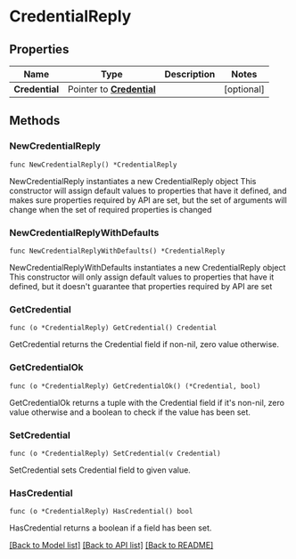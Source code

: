 # CredentialReply

## Properties

Name | Type | Description | Notes
------------ | ------------- | ------------- | -------------
**Credential** | Pointer to [**Credential**](Credential.md) |  | [optional] 

## Methods

### NewCredentialReply

`func NewCredentialReply() *CredentialReply`

NewCredentialReply instantiates a new CredentialReply object
This constructor will assign default values to properties that have it defined,
and makes sure properties required by API are set, but the set of arguments
will change when the set of required properties is changed

### NewCredentialReplyWithDefaults

`func NewCredentialReplyWithDefaults() *CredentialReply`

NewCredentialReplyWithDefaults instantiates a new CredentialReply object
This constructor will only assign default values to properties that have it defined,
but it doesn't guarantee that properties required by API are set

### GetCredential

`func (o *CredentialReply) GetCredential() Credential`

GetCredential returns the Credential field if non-nil, zero value otherwise.

### GetCredentialOk

`func (o *CredentialReply) GetCredentialOk() (*Credential, bool)`

GetCredentialOk returns a tuple with the Credential field if it's non-nil, zero value otherwise
and a boolean to check if the value has been set.

### SetCredential

`func (o *CredentialReply) SetCredential(v Credential)`

SetCredential sets Credential field to given value.

### HasCredential

`func (o *CredentialReply) HasCredential() bool`

HasCredential returns a boolean if a field has been set.


[[Back to Model list]](../README.md#documentation-for-models) [[Back to API list]](../README.md#documentation-for-api-endpoints) [[Back to README]](../README.md)


